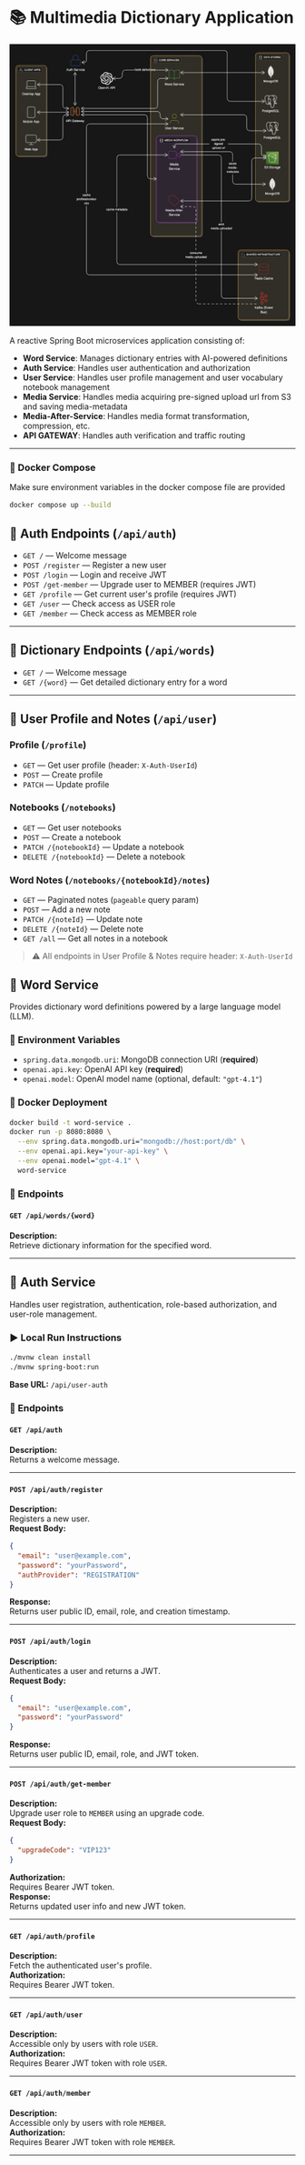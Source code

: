 # 📚 Multimedia Dictionary Application
![Multimedia Dictionary Architecture](./assets/architecture1.2.jpg)

A reactive Spring Boot microservices application consisting of:

- **Word Service**: Manages dictionary entries with AI-powered definitions
- **Auth Service**: Handles user authentication and authorization
- **User Service**: Handles user profile management and user vocabulary notebook management
- **Media Service**: Handles media acquiring pre-signed upload url from S3 and saving media-metadata
- **Media-After-Service**: Handles media format transformation, compression, etc.
- **API GATEWAY**: Handles auth verification and traffic routing


---

### 🐳 Docker Compose
Make sure environment variables in the docker compose file are provided
```bash
docker compose up --build
```


## 🔐 Auth Endpoints (`/api/auth`)

- `GET /` — Welcome message
- `POST /register` — Register a new user
- `POST /login` — Login and receive JWT
- `POST /get-member` — Upgrade user to MEMBER (requires JWT)
- `GET /profile` — Get current user's profile (requires JWT)
- `GET /user` — Check access as USER role
- `GET /member` — Check access as MEMBER role

---

## 📘 Dictionary Endpoints (`/api/words`)

- `GET /` — Welcome message
- `GET /{word}` — Get detailed dictionary entry for a word

---

## 👤 User Profile and Notes (`/api/user`)

### Profile (`/profile`)
- `GET` — Get user profile (header: `X-Auth-UserId`)
- `POST` — Create profile
- `PATCH` — Update profile

### Notebooks (`/notebooks`)
- `GET` — Get user notebooks
- `POST` — Create a notebook
- `PATCH /{notebookId}` — Update a notebook
- `DELETE /{notebookId}` — Delete a notebook

### Word Notes (`/notebooks/{notebookId}/notes`)
- `GET` — Paginated notes (`pageable` query param)
- `POST` — Add a new note
- `PATCH /{noteId}` — Update note
- `DELETE /{noteId}` — Delete note
- `GET /all` — Get all notes in a notebook

> ⚠️ All endpoints in User Profile & Notes require header: `X-Auth-UserId`


## 🧠 Word Service

Provides dictionary word definitions powered by a large language model (LLM).

### 🔧 Environment Variables

- `spring.data.mongodb.uri`: MongoDB connection URI (**required**)
- `openai.api.key`: OpenAI API key (**required**)
- `openai.model`: OpenAI model name (optional, default: `"gpt-4.1"`)

### 🐳 Docker Deployment

```bash
docker build -t word-service .
docker run -p 8080:8080 \
  --env spring.data.mongodb.uri="mongodb://host:port/db" \
  --env openai.api.key="your-api-key" \
  --env openai.model="gpt-4.1" \
  word-service
```

### 📘 Endpoints

#### `GET /api/words/{word}`

**Description:**  
Retrieve dictionary information for the specified word.

---

## 🔐 Auth Service

Handles user registration, authentication, role-based authorization, and user-role management.

### ▶️ Local Run Instructions

```bash
./mvnw clean install
./mvnw spring-boot:run
```

**Base URL:** `/api/user-auth`

### 📘 Endpoints

#### `GET /api/auth`
**Description:**  
Returns a welcome message.

---

#### `POST /api/auth/register`
**Description:**  
Registers a new user.  
**Request Body:**  
```json
{
  "email": "user@example.com",
  "password": "yourPassword",
  "authProvider": "REGISTRATION"
}
```
**Response:**  
Returns user public ID, email, role, and creation timestamp.

---

#### `POST /api/auth/login`
**Description:**  
Authenticates a user and returns a JWT.  
**Request Body:**  
```json
{
  "email": "user@example.com",
  "password": "yourPassword"
}
```
**Response:**  
Returns user public ID, email, role, and JWT token.

---

#### `POST /api/auth/get-member`
**Description:**  
Upgrade user role to `MEMBER` using an upgrade code.  
**Request Body:**  
```json
{
  "upgradeCode": "VIP123"
}
```
**Authorization:**  
Requires Bearer JWT token.  
**Response:**  
Returns updated user info and new JWT token.

---

#### `GET /api/auth/profile`
**Description:**  
Fetch the authenticated user's profile.  
**Authorization:**  
Requires Bearer JWT token.

---

#### `GET /api/auth/user`
**Description:**  
Accessible only by users with role `USER`.  
**Authorization:**  
Requires Bearer JWT token with role `USER`.

---

#### `GET /api/auth/member`
**Description:**  
Accessible only by users with role `MEMBER`.  
**Authorization:**  
Requires Bearer JWT token with role `MEMBER`.

---



